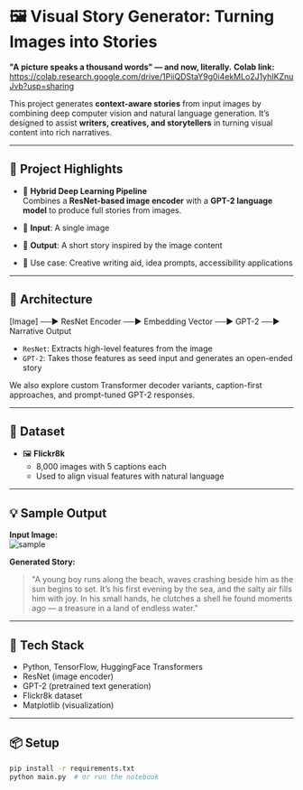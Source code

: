# 🖼️ Visual Story Generator: Turning Images into Stories

**"A picture speaks a thousand words" — and now, literally.**
**Colab link:** https://colab.research.google.com/drive/1PiiQDStaY9g0i4ekMLo2J1yhIKZnuJvb?usp=sharing

This project generates **context-aware stories** from input images by combining deep computer vision and natural language generation. It’s designed to assist **writers, creatives, and storytellers** in turning visual content into rich narratives.

---

## 🚀 Project Highlights

- 🧠 **Hybrid Deep Learning Pipeline**  
  Combines a **ResNet-based image encoder** with a **GPT-2 language model** to produce full stories from images.

- 📸 **Input**: A single image  
- 📜 **Output**: A short story inspired by the image content  
- 🎯 Use case: Creative writing aid, idea prompts, accessibility applications

---

## 🧱 Architecture

[Image] ──► ResNet Encoder ──► Embedding Vector ──► GPT-2 ──► Narrative Output


- `ResNet`: Extracts high-level features from the image  
- `GPT-2`: Takes those features as seed input and generates an open-ended story  

We also explore custom Transformer decoder variants, caption-first approaches, and prompt-tuned GPT-2 responses.

---

## 🧪 Dataset

- 🖼️ **Flickr8k**  
  - 8,000 images with 5 captions each  
  - Used to align visual features with natural language

---

## 💡 Sample Output

**Input Image:**  
![sample](./samples/caption_sample.jpg)

**Generated Story:**  
> "A young boy runs along the beach, waves crashing beside him as the sun begins to set. It’s his first evening by the sea, and the salty air fills him with joy. In his small hands, he clutches a shell he found moments ago — a treasure in a land of endless water."

---

## 🧰 Tech Stack

- Python, TensorFlow, HuggingFace Transformers
- ResNet (image encoder)
- GPT-2 (pretrained text generation)
- Flickr8k dataset
- Matplotlib (visualization)

---

## 📦 Setup

```bash
pip install -r requirements.txt
python main.py  # or run the notebook

